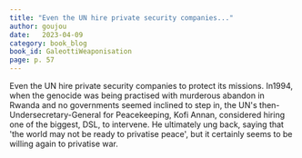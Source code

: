 ```yaml
---
title: "Even the UN hire private security companies..."
author: goujou
date:   2023-04-09
category: book_blog
book_id: GaleottiWeaponisation
page: p. 57
---
```

Even the UN hire private security companies to protect its missions. In1994, when the genocide was being practised with murderous abandon in Rwanda and no governments seemed inclined to step in, the UN's then-Undersecretary-General for Peacekeeping, Kofi Annan, considered hiring one of the biggest, DSL, to intervene. He ultimately ung back, saying that 'the world may not be ready to privatise peace', but it certainly seems to be willing again to privatise war.
